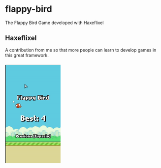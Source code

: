 # flappy-bird
The Flappy Bird Game developed with Haxeflixel
## Haxeflixel
A contribution from me so that more people can learn to develop games in this great framework.
###
![](img.gif)
